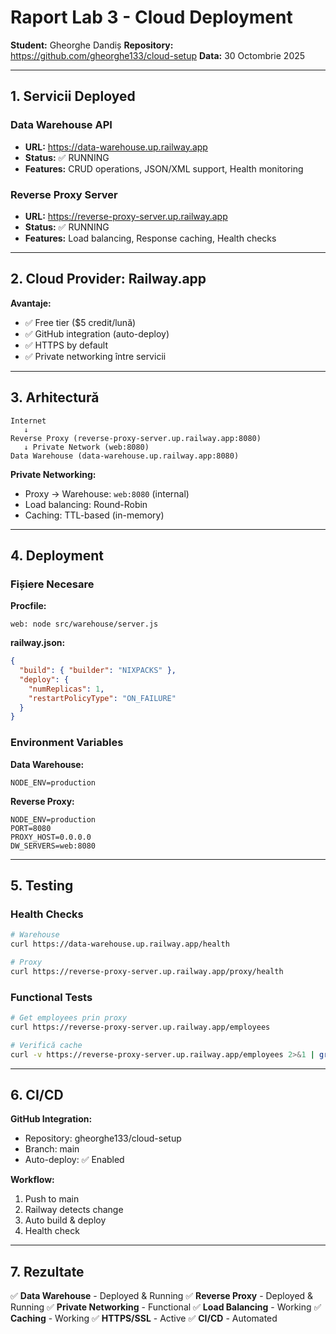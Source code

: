 # Raport Lab 3 - Cloud Deployment

**Student:** Gheorghe Dandiș
**Repository:** https://github.com/gheorghe133/cloud-setup
**Data:** 30 Octombrie 2025

---

## 1. Servicii Deployed

### Data Warehouse API

- **URL:** https://data-warehouse.up.railway.app
- **Status:** ✅ RUNNING
- **Features:** CRUD operations, JSON/XML support, Health monitoring

### Reverse Proxy Server

- **URL:** https://reverse-proxy-server.up.railway.app
- **Status:** ✅ RUNNING
- **Features:** Load balancing, Response caching, Health checks

---

## 2. Cloud Provider: Railway.app

**Avantaje:**

- ✅ Free tier ($5 credit/lună)
- ✅ GitHub integration (auto-deploy)
- ✅ HTTPS by default
- ✅ Private networking între servicii

---

## 3. Arhitectură

```
Internet
   ↓
Reverse Proxy (reverse-proxy-server.up.railway.app:8080)
   ↓ Private Network (web:8080)
Data Warehouse (data-warehouse.up.railway.app:8080)
```

**Private Networking:**

- Proxy → Warehouse: `web:8080` (internal)
- Load balancing: Round-Robin
- Caching: TTL-based (in-memory)

---

## 4. Deployment

### Fișiere Necesare

**Procfile:**

```
web: node src/warehouse/server.js
```

**railway.json:**

```json
{
  "build": { "builder": "NIXPACKS" },
  "deploy": {
    "numReplicas": 1,
    "restartPolicyType": "ON_FAILURE"
  }
}
```

### Environment Variables

**Data Warehouse:**

```
NODE_ENV=production
```

**Reverse Proxy:**

```
NODE_ENV=production
PORT=8080
PROXY_HOST=0.0.0.0
DW_SERVERS=web:8080
```

---

## 5. Testing

### Health Checks

```bash
# Warehouse
curl https://data-warehouse.up.railway.app/health

# Proxy
curl https://reverse-proxy-server.up.railway.app/proxy/health
```

### Functional Tests

```bash
# Get employees prin proxy
curl https://reverse-proxy-server.up.railway.app/employees

# Verifică cache
curl -v https://reverse-proxy-server.up.railway.app/employees 2>&1 | grep x-proxy-cache
```

---

## 6. CI/CD

**GitHub Integration:**

- Repository: gheorghe133/cloud-setup
- Branch: main
- Auto-deploy: ✅ Enabled

**Workflow:**

1. Push to main
2. Railway detects change
3. Auto build & deploy
4. Health check

---

## 7. Rezultate

✅ **Data Warehouse** - Deployed & Running
✅ **Reverse Proxy** - Deployed & Running
✅ **Private Networking** - Functional
✅ **Load Balancing** - Working
✅ **Caching** - Working
✅ **HTTPS/SSL** - Active
✅ **CI/CD** - Automated
